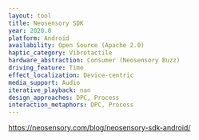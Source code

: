 ```yaml
---
layout: tool
title: Neosensory SDK
year: 2020.0
platform: Android
availability: Open Source (Apache 2.0)
haptic_category: Vibrotactile
hardware_abstraction: Consumer (Neosensory Buzz)
driving_feature: Time
effect_localization: Device-centric
media_support: Audio
iterative_playback: nan
design_approaches: DPC, Process
interaction_metaphors: DPC, Process
---
```

https://neosensory.com/blog/neosensory-sdk-android/